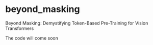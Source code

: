 # beyond_masking
Beyond Masking: Demystifying Token-Based Pre-Training for Vision Transformers


The code will come soon
